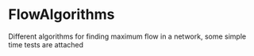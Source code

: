 # FlowAlgorithms
  Different algorithms for finding maximum flow in a network, some simple time tests are attached
